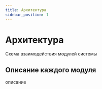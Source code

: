 ```yaml
---
title: Архитектура
sidebar_position: 1
---
```


# Архитектура

Схема взаимодействия модулей системы 

## Описание каждого модуля
описание

